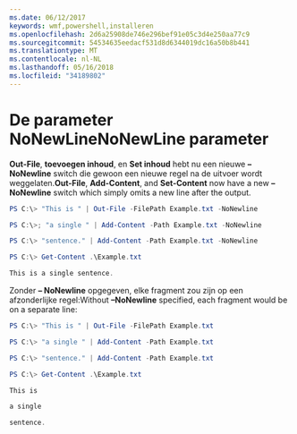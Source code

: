 ```yaml
---
ms.date: 06/12/2017
keywords: wmf,powershell,installeren
ms.openlocfilehash: 2d6a25908de746e296bef91e05c3d4e250aa77c9
ms.sourcegitcommit: 54534635eedacf531d8d6344019dc16a50b8b441
ms.translationtype: MT
ms.contentlocale: nl-NL
ms.lasthandoff: 05/16/2018
ms.locfileid: "34189802"
---
```

# <a name="nonewline-parameter"></a><span data-ttu-id="acf4c-102">De parameter NoNewLine</span><span class="sxs-lookup"><span data-stu-id="acf4c-102">NoNewLine parameter</span></span>
<span data-ttu-id="acf4c-103">**Out-File**, **toevoegen inhoud**, en **Set inhoud** hebt nu een nieuwe **– NoNewline** switch die gewoon een nieuwe regel na de uitvoer wordt weggelaten.</span><span class="sxs-lookup"><span data-stu-id="acf4c-103">**Out-File**, **Add-Content**, and **Set-Content** now have a new **–NoNewline** switch which simply omits a new line after the output.</span></span>
```powershell
PS C:\> "This is " | Out-File -FilePath Example.txt -NoNewline

PS C:\>; "a single " | Add-Content -Path Example.txt -NoNewline

PS C:\> "sentence." | Add-Content -Path Example.txt -NoNewline

PS C:\> Get-Content .\Example.txt

This is a single sentence.
```
<span data-ttu-id="acf4c-104">Zonder **– NoNewline** opgegeven, elke fragment zou zijn op een afzonderlijke regel:</span><span class="sxs-lookup"><span data-stu-id="acf4c-104">Without **–NoNewline** specified, each fragment would be on a separate line:</span></span>
```powershell
PS C:\> "This is " | Out-File -FilePath Example.txt

PS C:\> "a single " | Add-Content -Path Example.txt

PS C:\> "sentence." | Add-Content -Path Example.txt

PS C:\> Get-Content .\Example.txt

This is

a single

sentence.
```
